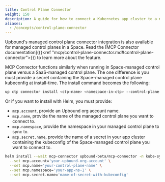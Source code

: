 ```yaml
---
title: Control Plane Connector
weight: 150
description: A guide for how to connect a Kubernetes app cluster to a managed control plane in Upbound using the Control Plane connector feature
aliases:
  - /concepts/control-plane-connector
---
```


Upbound's managed control plane connector integration is also available for managed control planes in a Space. Read the [MCP Connector documentation]({{<ref "mcp/control-plane-connector.md#control-plane-connector">}}) to learn more about the feature.

MCP Connector functions similarly when running in Space-managed control plane versus a SaaS-managed control plane. The one difference is you must provide a secret containing the Space-managed control plane kubeconfig at install-time. The install command becomes the following:

```bash
up ctp connector install <ctp-name> <namespace-in-ctp> --control-plane-secret=<secret-ctp-kubeconfig>
```

Or if you want to install with Helm, you must provide:

- `mcp.account`, provide an Upbound org account name.
- `mcp.name`, provide the name of the managed control plane you want to connect to.
- `mcp.namespace`, provide the namespace in your managed control plane to sync to.
- `mcp.secret.name`, provide the name of a secret in your app cluster containing the kubeconfig of the Space-managed control plane you want to connect to.

```bash
helm install --wait mcp-connector upbound-beta/mcp-connector -n kube-system \
  --set mcp.account='your-upbound-org-account' \
  --set mcp.name='your-control-plane-name' \
  --set mcp.namespace='your-app-ns-1' \
  --set mcp.secret.name='name-of-secret-with-kubeconfig'
```
